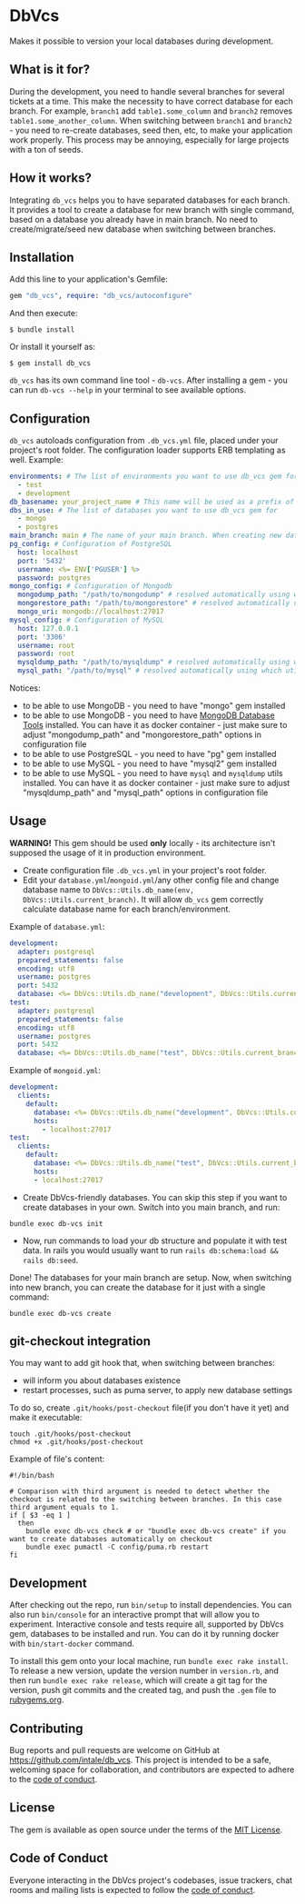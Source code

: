 # DbVcs

Makes it possible to version your local databases during development.

## What is it for?

During the development, you need to handle several branches for several tickets at a time. This make the necessity to have correct database for each branch. For example, `branch1` add `table1.some_column` and `branch2` removes `table1.some_another_column`. When switching between `branch1` and `branch2` - you need to re-create databases, seed then, etc, to make your application work properly. This process may be annoying, especially for large projects with a ton of seeds.

## How it works?

Integrating `db_vcs` helps you to have separated databases for each branch. It provides a tool to create a database for new branch with single command, based on a database you already have in main branch. No need to create/migrate/seed new database when switching between branches.

## Installation

Add this line to your application's Gemfile:

```ruby
gem "db_vcs", require: "db_vcs/autoconfigure"
```

And then execute:

    $ bundle install

Or install it yourself as:

    $ gem install db_vcs

`db_vcs` has its own command line tool - `db-vcs`. After installing a gem - you can run `db-vcs --help` in your terminal to see available options.

## Configuration

`db_vcs` autoloads configuration from `.db_vcs.yml` file, placed under your project's root folder. The configuration loader supports ERB templating as well. Example:

```yaml
environments: # The list of environments you want to use db_vcs gem for
  - test
  - development
db_basename: your_project_name # This name will be used as a prefix of all databases names, related to your project
dbs_in_use: # The list of databases you want to use db_vcs gem for
  - mongo
  - postgres
main_branch: main # The name of your main branch. When creating new database for new branch, this branch's database will be used as a source database
pg_config: # Configuration of PostgreSQL
  host: localhost
  port: '5432'
  username: <%= ENV['PGUSER'] %>
  password: postgres
mongo_config: # Configuration of Mongodb
  mongodump_path: "/path/to/mongodump" # resolved automatically using which util. Override it otherwise
  mongorestore_path: "/path/to/mongorestore" # resolved automatically using which util. Override it otherwise
  mongo_uri: mongodb://localhost:27017
mysql_config: # Configuration of MySQL
  host: 127.0.0.1
  port: '3306'
  username: root
  password: root
  mysqldump_path: "/path/to/mysqldump" # resolved automatically using which util. Override it otherwise
  mysql_path: "/path/to/mysql" # resolved automatically using which util. Override it otherwise
```

Notices:

- to be able to use MongoDB - you need to have "mongo" gem installed
- to be able to use MongoDB - you need to have [MongoDB Database Tools](https://docs.mongodb.com/database-tools/) installed. You can have it as docker container - just make sure to adjust "mongodump_path" and "mongorestore_path" options in configuration file
- to be able to use PostgreSQL - you need to have "pg" gem installed 
- to be able to use MySQL - you need to have "mysql2" gem installed 
- to be able to use MySQL - you need to have `mysql` and `mysqldump` utils installed. You can have it as docker container - just make sure to adjust "mysqldump_path" and "mysql_path" options in configuration file

## Usage

**WARNING!** This gem should be used **only** locally - its architecture isn't supposed the usage of it in production environment. 

- Create configuration file `.db_vcs.yml` in your project's root folder.
- Edit your `database.yml`/`mongoid.yml`/any other config file and change database name to `DbVcs::Utils.db_name(env, DbVcs::Utils.current_branch)`. It will allow `db_vcs` gem correctly calculate database name for each branch/environment. 

Example of `database.yml`:

```yaml
development:
  adapter: postgresql
  prepared_statements: false
  encoding: utf8
  username: postgres
  port: 5432
  database: <%= DbVcs::Utils.db_name("development", DbVcs::Utils.current_branch) %>
test:
  adapter: postgresql
  prepared_statements: false
  encoding: utf8
  username: postgres
  port: 5432
  database: <%= DbVcs::Utils.db_name("test", DbVcs::Utils.current_branch) %>
```

Example of `mongoid.yml`:

```yaml
development:
  clients:
    default:
      database: <%= DbVcs::Utils.db_name("development", DbVcs::Utils.current_branch) %>
      hosts:
        - localhost:27017      
test:
  clients:
    default:
      database: <%= DbVcs::Utils.db_name("test", DbVcs::Utils.current_branch) %>
      hosts:
      - localhost:27017      
```

- Create DbVcs-friendly databases. You can skip this step if you want to create databases in your own. Switch into you main branch, and run:

```shell
bundle exec db-vcs init
```

- Now, run commands to load your db structure and populate it with test data. In rails you would usually want to run `rails db:schema:load && rails db:seed`.

Done! The databases for your main branch are setup. Now, when switching into new branch, you can create the database for it just with a single command:

```
bundle exec db-vcs create
```

## git-checkout integration

You may want to add git hook that, when switching between branches: 

- will inform you about databases existence
- restart processes, such as puma server, to apply new database settings

To do so, create `.git/hooks/post-checkout` file(if you don't have it yet) and make it executable:

```shell
touch .git/hooks/post-checkout
chmod +x .git/hooks/post-checkout
```

Example of file's content:

```shell
#!/bin/bash

# Comparison with third argument is needed to detect whether the checkout is related to the switching between branches. In this case third argument equals to 1.
if [ $3 -eq 1 ]
  then
    bundle exec db-vcs check # or "bundle exec db-vcs create" if you want to create databases automatically on checkout
    bundle exec pumactl -C config/puma.rb restart
fi
```

## Development

After checking out the repo, run `bin/setup` to install dependencies. You can also run `bin/console` for an interactive prompt that will allow you to experiment. Interactive console and tests require all, supported by DbVcs gem, databases to be installed and run. You can do it by running docker with `bin/start-docker` command.

To install this gem onto your local machine, run `bundle exec rake install`. To release a new version, update the version number in `version.rb`, and then run `bundle exec rake release`, which will create a git tag for the version, push git commits and the created tag, and push the `.gem` file to [rubygems.org](https://rubygems.org).

## Contributing

Bug reports and pull requests are welcome on GitHub at https://github.com/intale/db_vcs. This project is intended to be a safe, welcoming space for collaboration, and contributors are expected to adhere to the [code of conduct](https://github.com/intale/db_vcs/blob/master/CODE_OF_CONDUCT.md).

## License

The gem is available as open source under the terms of the [MIT License](https://opensource.org/licenses/MIT).

## Code of Conduct

Everyone interacting in the DbVcs project's codebases, issue trackers, chat rooms and mailing lists is expected to follow the [code of conduct](https://github.com/intale/db_vcs/blob/master/CODE_OF_CONDUCT.md).
